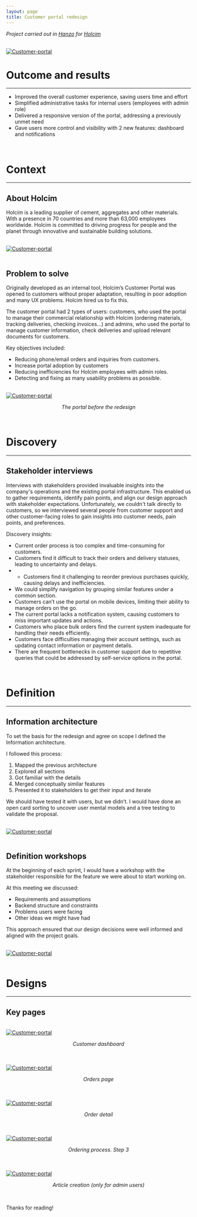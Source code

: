 ```yaml
---
layout: page
title: Customer portal redesign
---
```



*Project carried out in [Hanzo](https://hanzo.es/) for [Holcim](https://www.holcim.com/)*<br>

<br>
<a href="{{ https://danielszt.github.io/ }}/assets/hcp1.png" target="_blank"><img src="{{ https://danielszt.github.io/ }}/assets/hcp1.png" alt="Customer-portal" class="inline"/></a>

<br>

# Outcome and results
---
- Improved the overall customer experience, saving users time and effort
- Simplified administrative tasks for internal users (employees with admin role)
- Delivered a responsive version of the portal, addressing a previously unmet need
- Gave users more control and visibility with 2 new features: dashboard and notifications

<br>

# Context
---
## About Holcim

Holcim is a leading supplier of cement, aggregates and other materials. With a presence in 70 countries and more than 63,000 employees worldwide. Holcim is committed to driving progress for people and the planet through innovative and sustainable building solutions.

<br>
<a href="{{ https://danielszt.github.io/ }}/assets/hcp2.png" target="_blank"><img src="{{ https://danielszt.github.io/ }}/assets/hcp2.png" alt="Customer-portal" class="inline"/></a>
<br>
<br>

## Problem to solve

Originally developed as an internal tool, Holcim’s Customer Portal was opened to customers without proper adaptation, resulting in poor adoption and many UX problems. Holcim hired us to fix this. 

The customer portal had 2 types of users: customers, who used the portal to manage their commercial relationship with Holcim (ordering materials, tracking deliveries, checking invoices...) and admins, who used the portal to manage customer information, check deliveries and upload relevant documents for customers.

Key objectives included:
- Reducing phone/email orders and inquiries from customers.
- Increase portal adoption by customers
- Reducing inefficiencies for Holcim employees with admin roles.
- Detecting and fixing as many usability problems as possible.

<br>
<a href="{{ https://danielszt.github.io/ }}/assets/hcp3.png" target="_blank"><img src="{{ https://danielszt.github.io/ }}/assets/hcp3.png" alt="Customer-portal" class="inline"/></a>
<p><em><center>The portal before the redesign</center></em></p>

<br>

# Discovery
---
## Stakeholder interviews

Interviews with stakeholders provided invaluable insights into the company's operations and the existing portal infrastructure. This enabled us to gather requirements, identify pain points, and align our design approach with stakeholder expectations. Unfortunately, we couldn't talk directly to customers, so we interviewed several people from customer support and other customer-facing roles to gain insights into customer needs, pain points, and preferences.

Discovery insights:
- Current order process is too complex and time-consuming for customers.
- Customers find it difficult to track their orders and delivery statuses, leading to uncertainty and delays.
- - Customers find it challenging to reorder previous purchases quickly, causing delays and inefficiencies.
- We could simplify navigation by grouping similar features under a common section.
- Customers can’t use the portal on mobile devices, limiting their ability to manage orders on the go.
- The current portal lacks a notification system, causing customers to miss important updates and actions.
- Customers who place bulk orders find the current system inadequate for handling their needs efficiently.
- Customers face difficulties managing their account settings, such as updating contact information or payment details.
- There are frequent bottlenecks in customer support due to repetitive queries that could be addressed by self-service options in the portal.
  
<br>

# Definition
---

## Information architecture

To set the basis for the redesign and  agree on scope I defined the Information architecture. 

I followed this process: 
1. Mapped the previous architecture
2. Explored all sections
3. Got familiar with the details
4. Merged conceptually similar features
5. Presented it to stakeholders to get their input and iterate 

We should have tested it with users, but we didn’t. I would have done an open card sorting to uncover user mental models and a tree testing to validate the proposal.

<br>
<a href="{{ https://danielszt.github.io/ }}/assets/hcp4.png" target="_blank"><img src="{{ https://danielszt.github.io/ }}/assets/hcp4.png" alt="Customer-portal" class="inline"/></a>
<br>
<br>

## Definition workshops

At the beginning of each sprint, I would have a workshop with the stakeholder responsible for the feature we were about to start working on.

At this meeting we discussed:
- Requirements and assumptions
- Backend structure and constraints
- Problems users were facing
- Other ideas we might have had

This approach ensured that our design decisions were well informed and aligned with the project goals.

<br>
<a href="{{ https://danielszt.github.io/ }}/assets/hcp5.png" target="_blank"><img src="{{ https://danielszt.github.io/ }}/assets/hcp5.png" alt="Customer-portal" class="inline"/></a>
<br>
<br>

# Designs
---

## Key pages

<br>
<a href="{{ https://danielszt.github.io/ }}/assets/hcp6.png" target="_blank"><img src="{{ https://danielszt.github.io/ }}/assets/hcp6.png" alt="Customer-portal" class="inline"/></a>
<p><em><center>Customer dashboard</center></em></p>

<br>
<br>
<a href="{{ https://danielszt.github.io/ }}/assets/hcp7.png" target="_blank"><img src="{{ https://danielszt.github.io/ }}/assets/hcp7.png" alt="Customer-portal" class="inline"/></a>
<p><em><center>Orders page</center></em></p>

<br>
<br>
<a href="{{ https://danielszt.github.io/ }}/assets/hcp8.png" target="_blank"><img src="{{ https://danielszt.github.io/ }}/assets/hcp8.png" alt="Customer-portal" class="inline"/></a>
<p><em><center>Order detail</center></em></p>

<br>
<br>
<a href="{{ https://danielszt.github.io/ }}/assets/hcp9.png" target="_blank"><img src="{{ https://danielszt.github.io/ }}/assets/hcp9.png" alt="Customer-portal" class="inline"/></a>
<p><em><center>Ordering process. Step 3</center></em></p>

<br>
<br>
<a href="{{ https://danielszt.github.io/ }}/assets/hcp10.png" target="_blank"><img src="{{ https://danielszt.github.io/ }}/assets/hcp10.png" alt="Customer-portal" class="inline"/></a>
<p><em><center>Article creation (only for admin users)</center></em></p>

<br>

Thanks for reading!
